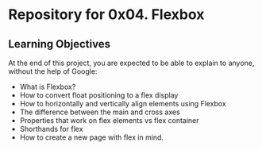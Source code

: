 # Repository for 0x04. Flexbox

## Learning Objectives

At the end of this project, you are expected to be able to explain to anyone, without the help of Google:

- What is Flexbox?
- How to convert float positioning to a flex display
- How to horizontally and vertically align elements using Flexbox
- The difference between the main and cross axes
- Properties that work on flex elements vs flex container
- Shorthands for flex
- How to create a new page with flex in mind.
